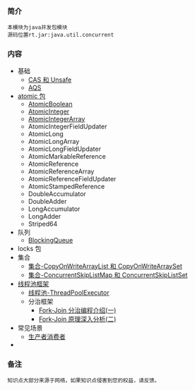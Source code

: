 ### 简介

    本模块为java并发包模块
    源码位置rt.jar:java.util.concurrent

### 内容

- 基础
  - [CAS 和 Unsafe](CAS和Unsafe.md)
  - [AQS](AQS.md)
- [atomic 包](1.atomic)
  - [AtomicBoolean](1.atomic/AtomicBoolean.md)
  - [AtomicInteger](1.atomic/AtomicInteger.md)
  - [AtomicIntegerArray](1.atomic/AtomicIntegerArray.md)
  - AtomicIntegerFieldUpdater
  - AtomicLong
  - AtomicLongArray
  - AtomicLongFieldUpdater
  - AtomicMarkableReference
  - AtomicReference
  - AtomicReferenceArray
  - AtomicReferenceFieldUpdater
  - AtomicStampedReference
  - DoubleAccumulator
  - DoubleAdder
  - LongAccumulator
  - LongAdder
  - Striped64
- 队列
  - [BlockingQueue](队列-BlockingQueue.md)
- locks 包
- 集合
  - [集合-CopyOnWriteArrayList 和 CopyOnWriteArraySet](集合-CopyOnWriteArrayList和CopyOnWriteArraySet.md)
  - [集合-ConcurrentSkipListMap 和 ConcurrentSkipListSet](集合-ConcurrentSkipListMap和ConcurrentSkipListSet.md)
- [线程池框架](线程池框架.md)
  - [线程池-ThreadPoolExecutor](线程池-ThreadPoolExecutor.md)
  - 分治框架
    - [Fork-Join 分治编程介绍(一)](<Fork-Join分治编程介绍(一).md>)
    - [Fork-Join 原理深入分析(二)](<Fork-Join原理深入分析(二).md>)
- 常见场景
  - [生产者消费者](示例/生产者消费者.md)
-

### 备注

    知识点大部分来源于网络，如果知识点侵害到您的权益，请反馈。
